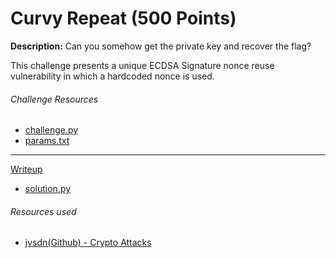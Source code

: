 # Curvy Repeat (500 Points)
**Description:** Can you somehow get the private key and recover the flag?

This challenge presents a unique ECDSA Signature nonce reuse vulnerability in which a hardcoded nonce is used. 



###### Challenge Resources
- [challenge.py](https://github.com/supaaasuge/GrizzCTF2024-Official/blob/main/Crypto/Curvy_Repeat/src/challenge.py)
- [params.txt](https://github.com/supaaasuge/GrizzCTF2024-Official/blob/main/Crypto/Curvy_Repeat/src/params.txt)

---

[Writeup](https://github.com/supaaasuge/GrizzCTF2024-Official/blob/main/Crypto/Curvy_Repeat/solution/writeup.md)
- [solution.py](https://github.com/supaaasuge/GrizzCTF2024-Official/blob/main/Crypto/Curvy_Repeat/solution/solution.py)

###### Resources used
- [jvsdn(Github) - Crypto Attacks](https://github.com/jvdsn/crypto-attacks/blob/master/attacks/ecc/ecdsa_nonce_reuse.py)

